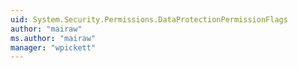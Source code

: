 ```yaml
---
uid: System.Security.Permissions.DataProtectionPermissionFlags
author: "mairaw"
ms.author: "mairaw"
manager: "wpickett"
---
```

